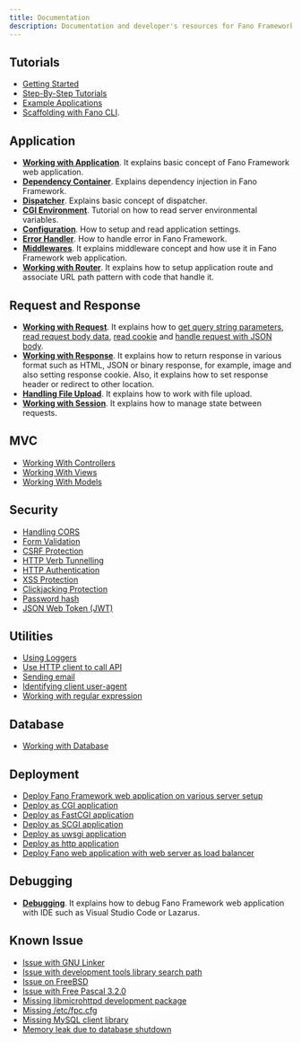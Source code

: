 ```yaml
---
title: Documentation
description: Documentation and developer's resources for Fano Framework, web application framework for modern Pascal programming language
---
```


## Tutorials

- [Getting Started](/getting-started)
- [Step-By-Step Tutorials](/tutorials)
- [Example Applications](/examples)
- [Scaffolding with Fano CLI](/scaffolding-with-fano-cli).

## Application

- **[Working with Application](/working-with-application)**. It explains basic concept of Fano Framework web application.
- **[Dependency Container](/dependency-container)**. Explains dependency injection in Fano Framework.
- **[Dispatcher](/dispatcher)**. Explains basic concept of dispatcher.
- **[CGI Environment](/environment)**. Tutorial on how to read server environmental variables.
- **[Configuration](/configuration)**. How to setup and read application settings.
- **[Error Handler](/error-handler)**. How to handle error in Fano Framework.
- **[Middlewares](/middlewares)**. It explains middleware concept and how use it in Fano Framework web application.
- **[Working with Router](/working-with-router)**. It explains how to setup application route and associate URL path pattern with code that handle it.

## Request and Response

- **[Working with Request](/working-with-request)**. It explains how to [get query string parameters](/working-with-request#getting-query-parameters), [read request body data](/working-with-request#get-post-put-patch-data), [read cookie](/working-with-request#retrieve-cookies) and [handle request with JSON body](/working-with-request#handling-request-with-json-body).
- **[Working with Response](/working-with-response)**. It explains how to return response in various format such as HTML, JSON or binary response, for example, image and also setting response cookie. Also, it explains how to set response header or redirect to other location.
- **[Handling File Upload](/handling-file-upload)**. It explains how to work with file upload.
- **[Working with Session](/working-with-session)**. It explains how to manage state between requests.

## MVC

- [Working With Controllers](/working-with-controllers)
- [Working With Views](/working-with-views)
- [Working With Models](/working-with-models)

## Security

- [Handling CORS](/security/handling-cors)
- [Form Validation](/security/form-validation)
- [CSRF Protection](/security/csrf-protection)
- [HTTP Verb Tunnelling](/security/http-verb-tunnelling)
- [HTTP Authentication](/security/http-authentication)
- [XSS Protection](/security/xss-protection)
- [Clickjacking Protection](/security/clickjacking-protection)
- [Password hash](/security/password-hash)
- [JSON Web Token (JWT)](/security/jwt)

## Utilities

- [Using Loggers](/utilities/using-loggers)
- [Use HTTP client to call API](/utilities/http-clients)
- [Sending email](/utilities/sending-email)
- [Identifying client user-agent](/utilities/identifying-client-user-agent)
- [Working with regular expression](/utilities/regular-expression)

## Database

- [Working with Database](/database)

## Deployment

- [Deploy Fano Framework web application on various server setup](/deployment)
- [Deploy as CGI application](/deployment/cgi)
- [Deploy as FastCGI application](/deployment/fastcgi)
- [Deploy as SCGI application](/deployment/scgi)
- [Deploy as uwsgi application](/deployment/uwsgi)
- [Deploy as http application](/deployment/standalone-web-server)
- [Deploy Fano web application with web server as load balancer](/deployment/load-balancer-setup)

## Debugging

- **[Debugging](/debugging)**. It explains how to debug Fano Framework web application with IDE such as Visual Studio Code or Lazarus.

## Known Issue
- [Issue with GNU Linker](/known-issues#issue-with-gnu-linker)
- [Issue with development tools library search path](/known-issues#issue-with-gcc-library-search-path)
- [Issue on FreeBSD](/known-issues#issue-on-freebsd)
- [Issue with Free Pascal 3.2.0](/known-issues#issue-with-free-pascal-3.2.0)
- [Missing libmicrohttpd development package](/known-issues#missing-libmicrohttpd-development-package)
- [Missing /etc/fpc.cfg](/known-issues#missing-etc-fpc-cfg)
- [Missing MySQL client library](/known-issues#missing-mysql-client-library)
- [Memory leak due to database shutdown](/known-issues#shut-down-database-server-may-cause-memory-leak)
